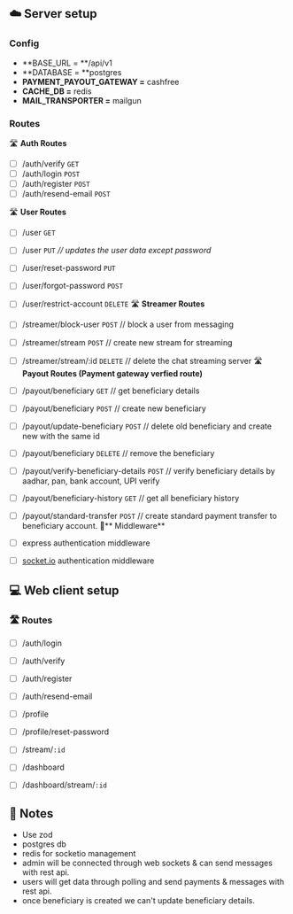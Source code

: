 ##  ☁️ Server setup
### Config
- **BASE_URL = **/api/v1
- **DATABASE = **postgres
- **PAYMENT_PAYOUT_GATEWAY =** cashfree
- **CACHE_DB =** redis
- **MAIL_TRANSPORTER =** mailgun
### Routes
 🛣️ **Auth Routes**

- [ ] /auth/verify `GET`  
- [ ] /auth/login  `POST`  
- [ ] /auth/register  `POST`
- [ ] /auth/resend-email `POST`

🛣️ **User Routes**

- [ ] /user  `GET` 
- [ ] /user  `PUT`                         _// updates the user data except password_
- [ ] /user/reset-password `PUT` 
- [ ] /user/forgot-password  `POST` 
- [ ] /user/restrict-account `DELETE` 
🛣️ **Streamer Routes**

- [ ] /streamer/block-user `POST`     // block a user from messaging
- [ ] /streamer/stream `POST`            // create new stream for streaming
- [ ] /streamer/stream/:id `DELETE`         // delete the chat streaming server
🛣️ **Payout Routes (Payment gateway verfied route)**

- [ ] /payout/beneficiary `GET`  // get beneficiary details
- [ ] /payout/beneficiary `POST`  // create new beneficiary
- [ ] /payout/update-beneficiary `POST`  // delete old beneficiary and create new with the same id
- [ ] /payout/beneficiary `DELETE`  // remove the beneficiary
- [ ] /payout/verify-beneficiary-details  `POST`  // verify beneficiary details by aadhar, pan, bank account, UPI  verify
- [ ] /payout/beneficiary-history `GET`  // get all beneficiary history
- [ ] /payout/standard-transfer `POST`  // create standard payment transfer to beneficiary account.
🌉** Middleware**

- [ ] express authentication middleware
- [ ] [socket.io](https://socket.io/) authentication middleware


## 💻 Web client setup
### 🛣️ Routes
- [ ] /auth/login
- [ ] /auth/verify
- [ ] /auth/register
- [ ] /auth/resend-email
- [ ] /profile
- [ ] /profile/reset-password
- [ ] /stream/`:id` 
- [ ] /dashboard
- [ ] /dashboard/stream/`:id` 


## 📝 Notes
- Use zod
- postgres db
- redis for socketio management
- admin will be connected through web sockets & can send messages with rest api.
- users will get data through polling and send payments & messages with rest api.
- once beneficiary is created we can't update beneficiary details.